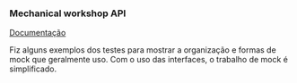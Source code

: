 ### Mechanical workshop API

[Documentação](https://documenter.getpostman.com/view/12505970/2sA3e1Bpkg)

Fiz alguns exemplos dos testes para mostrar a organização e formas de mock que geralmente uso. Com o uso das interfaces, o trabalho de mock é simplificado.
